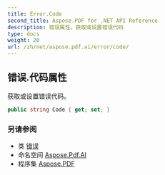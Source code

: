 ```yaml
---
title: Error.Code
second_title: Aspose.PDF for .NET API Reference
description: 错误属性。获取或设置错误代码
type: docs
weight: 20
url: /zh/net/aspose.pdf.ai/error/code/
---
```

## 错误.代码属性

获取或设置错误代码。

```csharp
public string Code { get; set; }
```

### 另请参阅

* 类 [错误](../)
* 命名空间 [Aspose.Pdf.AI](../../../aspose.pdf.ai/)
* 程序集 [Aspose.PDF](../../../)